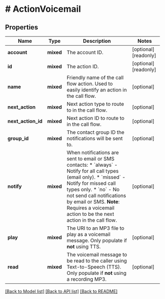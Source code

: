 # # ActionVoicemail

## Properties

Name | Type | Description | Notes
------------ | ------------- | ------------- | -------------
**account** | **mixed** | The account ID. | [optional] [readonly]
**id** | **mixed** | The action ID. | [optional] [readonly]
**name** | **mixed** | Friendly name of the call flow action. Used to easily identify an action in the call flow. | [optional]
**next_action** | **mixed** | Next action type to route to in the call flow. | [optional]
**next_action_id** | **mixed** | Next action ID to route to in the call flow. | [optional]
**group_id** | **mixed** | The contact group ID the notifications will be sent to. | [optional]
**notify** | **mixed** | When notifications are sent to email or SMS contacts:   * &#x60;always&#x60; - Notify for all call types (email only).   * &#x60;missed&#x60; - Notify for missed call types only.   * &#x60;no&#x60; - No not send call notifications by email or SMS. **Note**: Requires a voicemail action to be the next action in the call flow. | [optional]
**play** | **mixed** | The URI to an MP3 file to play as a voicemail message. Only populate if **not** using TTS. | [optional]
**read** | **mixed** | The voicemail message to be read to the caller using Text-to-Speech (TTS). Only populate if **not** using a recording MP3. | [optional]

[[Back to Model list]](../../README.md#models) [[Back to API list]](../../README.md#endpoints) [[Back to README]](../../README.md)
